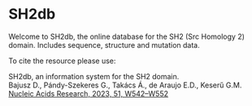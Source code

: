 # SH2db
Welcome to SH2db, the online database for the SH2 (Src Homology 2) domain.
Includes sequence, structure and mutation data.
  
To cite the resource please use:

SH2db, an information system for the SH2 domain.  
Bajusz D., Pándy-Szekeres G., Takács Á., de Araujo E.D., Keserű G.M.  
[Nucleic Acids Research, 2023, 51, W542–W552](https://doi.org/10.1093/nar/gkad420)
